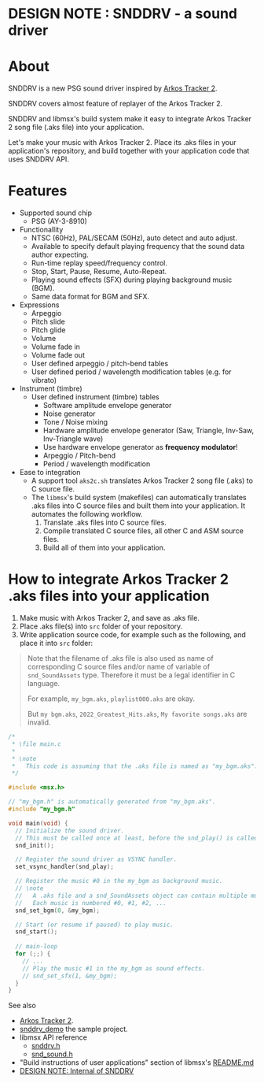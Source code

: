# DESIGN NOTE : SNDDRV - a sound driver

# About

SNDDRV is a new PSG sound driver inspired by [Arkos Tracker 2](http://www.julien-nevo.com/arkostracker/).

SNDDRV covers almost feature of replayer of the Arkos Tracker 2.

SNDDRV and libmsx's build system make it easy to integrate Arkos Tracker 2 song
file (.aks file) into your application.

Let's make your music with Arkos Tracker 2. Place its .aks files in your
application's repository, and build together with your application code that
uses SNDDRV API.

# Features

- Supported sound chip
  - PSG (AY-3-8910)
- Functionallity
  - NTSC (60Hz), PAL/SECAM (50Hz), auto detect and auto adjust.
  - Available to specify default playing frequency that the sound data author expecting.
  - Run-time replay speed/frequency control.
  - Stop, Start, Pause, Resume, Auto-Repeat.
  - Playing sound effects (SFX) during playing background music (BGM).
  - Same data format for BGM and SFX.
- Expressions
  - Arpeggio
  - Pitch slide
  - Pitch glide
  - Volume
  - Volume fade in
  - Volume fade out
  - User defined arpeggio / pitch-bend tables
  - User defined period / wavelength modification tables (e.g. for vibrato)
- Instrument (timbre)
  - User defined instrument (timbre) tables
    - Software amplitude envelope generator
    - Noise generator
    - Tone / Noise mixing
    - Hardware amplitude envelope generator (Saw, Triangle, Inv-Saw, Inv-Triangle wave)
    - Use hardware envelope generator as **frequency modulator**!
    - Arpeggio / Pitch-bend
    - Period / wavelength modification
- Ease to integration
  - A support tool `aks2c.sh` translates Arkos Tracker 2 song file (.aks) to C
    source file.
  - The `libmsx`'s build system (makefiles) can automatically translates .aks
    files into C source files and built them into your application. It automates
    the following workflow.
    1. Translate .aks files into C source files.
    2. Compile translated C source files, all other C and ASM source files.
    3. Build all of them into your application.

# How to integrate Arkos Tracker 2 .aks files into your application

1. Make music with Arkos Tracker 2, and save as .aks file.
2. Place .aks file(s) into `src` folder of your repository.
3. Write application source code, for example such as the following, and place
   it into `src` folder:

> Note that the filename of .aks file is also used as name of corresponding C
> source files and/or name of variable of `snd_SoundAssets` type. Therefore it
> must be a legal identifier in C language.
>
> For example, `my_bgm.aks`, `playlist000.aks` are okay.
> 
> But `my bgm.aks`, `2022_Greatest_Hits.aks`, `My favorite songs.aks` are invalid.

~~~c
/*
 * \file main.c
 * 
 * \note
 *   This code is assuming that the .aks file is named as "my_bgm.aks".
 */

#include <msx.h>

// "my_bgm.h" is automatically generated from "my_bgm.aks".
#include "my_bgm.h"

void main(void) {
  // Initialize the sound driver.
  // This must be called once at least, before the snd_play() is called.
  snd_init();

  // Register the sound driver as VSYNC handler.
  set_vsync_handler(snd_play);

  // Register the music #0 in the my_bgm as background music.
  // \note
  //   A .aks file and a snd_SoundAssets object can contain multiple music.
  //   Each music is numbered #0, #1, #2, ...
  snd_set_bgm(0, &my_bgm);

  // Start (or resume if paused) to play music.
  snd_start();
  
  // main-loop
  for (;;) {
    // ...
    // Play the music #1 in the my_bgm as sound effects.
    // snd_set_sfx(1, &my_bgm);
  }
}
~~~

See also
- [Arkos Tracker 2](http://www.julien-nevo.com/arkostracker/).
- [snddrv_demo](https://github.com/mori0091/libmsx/tree/main/sample/snddrv_demo) the sample project.
- libmsx API reference
  - [snddrv.h](https://mori0091.github.io/libmsx/snddrv_8h.html)
  - [snd_sound.h](https://mori0091.github.io/libmsx/snd__sound_8h.html)
- "Build instructions of user applications" section of libmsx's [README.md](https://github.com/mori0091/libmsx)
- [DESIGN NOTE: Internal of SNDDRV](design-notes_snddrv_internal.md)
